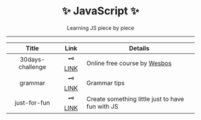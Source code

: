 <center>

# ✨ JavaScript ✨

Learning JS piece by piece

</center>

---

|      Title       |                 Link                 | Details                                                                |
| :--------------: | :----------------------------------: | ---------------------------------------------------------------------- |
| 30days-challenge | 🗝 [LINK](30days-challenge/README.md) | Online free course by [Wesbos](https://github.com/wesbos/JavaScript30) |
|     grammar      |     🗝 [LINK](grammar/README.md)      | Grammar tips                                                           |
|   just-for-fun   |   🗝 [LINK](just-for-fun/README.md)   | Create something little just to have fun with JS                       |
